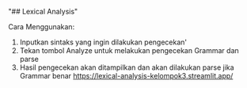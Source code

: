 "## Lexical Analysis"

Cara Menggunakan:
1. Inputkan sintaks yang ingin dilakukan pengecekan'
2. Tekan tombol Analyze untuk melakukan pengecekan Grammar dan parse
3. Hasil pengecekan akan ditampilkan dan akan dilakukan parse jika Grammar benar
https://lexical-analysis-kelompok3.streamlit.app/

